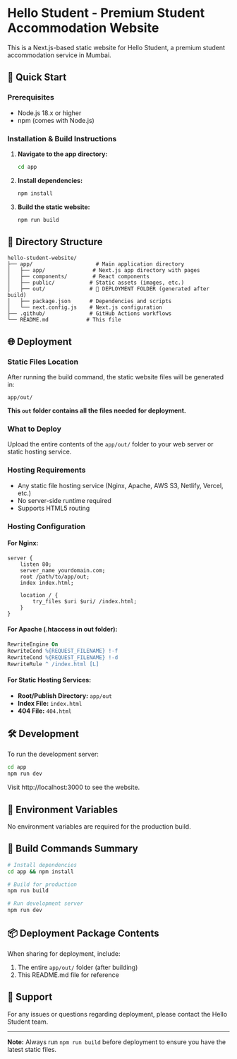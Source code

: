 # Hello Student - Premium Student Accommodation Website

This is a Next.js-based static website for Hello Student, a premium student accommodation service in Mumbai.

## 🚀 Quick Start

### Prerequisites
- Node.js 18.x or higher
- npm (comes with Node.js)

### Installation & Build Instructions

1. **Navigate to the app directory:**
   ```bash
   cd app
   ```

2. **Install dependencies:**
   ```bash
   npm install
   ```

3. **Build the static website:**
   ```bash
   npm run build
   ```

## 📁 Directory Structure

```
hello-student-website/
├── app/                    # Main application directory
│   ├── app/               # Next.js app directory with pages
│   ├── components/        # React components
│   ├── public/           # Static assets (images, etc.)
│   ├── out/              # 📌 DEPLOYMENT FOLDER (generated after build)
│   ├── package.json      # Dependencies and scripts
│   └── next.config.js    # Next.js configuration
├── .github/              # GitHub Actions workflows
└── README.md            # This file
```

## 🌐 Deployment

### Static Files Location
After running the build command, the static website files will be generated in:
```
app/out/
```

**This `out` folder contains all the files needed for deployment.**

### What to Deploy
Upload the entire contents of the `app/out/` folder to your web server or static hosting service.

### Hosting Requirements
- Any static file hosting service (Nginx, Apache, AWS S3, Netlify, Vercel, etc.)
- No server-side runtime required
- Supports HTML5 routing

### Hosting Configuration

#### For Nginx:
```nginx
server {
    listen 80;
    server_name yourdomain.com;
    root /path/to/app/out;
    index index.html;
    
    location / {
        try_files $uri $uri/ /index.html;
    }
}
```

#### For Apache (.htaccess in out folder):
```apache
RewriteEngine On
RewriteCond %{REQUEST_FILENAME} !-f
RewriteCond %{REQUEST_FILENAME} !-d
RewriteRule ^ /index.html [L]
```

#### For Static Hosting Services:
- **Root/Publish Directory:** `app/out`
- **Index File:** `index.html`
- **404 File:** `404.html`

## 🛠️ Development

To run the development server:
```bash
cd app
npm run dev
```

Visit http://localhost:3000 to see the website.

## 📝 Environment Variables

No environment variables are required for the production build.

## 🔧 Build Commands Summary

```bash
# Install dependencies
cd app && npm install

# Build for production
npm run build

# Run development server
npm run dev
```

## 📦 Deployment Package Contents

When sharing for deployment, include:
1. The entire `app/out/` folder (after building)
2. This README.md file for reference

## 🤝 Support

For any issues or questions regarding deployment, please contact the Hello Student team.

---

**Note:** Always run `npm run build` before deployment to ensure you have the latest static files.